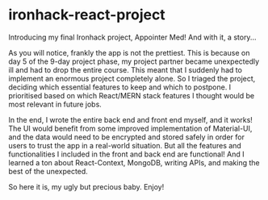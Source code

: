 # ironhack-react-project

Introducing my final Ironhack project, Appointer Med! And with it, a story... 

As you will notice, frankly the app is not the prettiest. This is because on day 5 of the 9-day project phase, my project partner became unexpectedly ill and had to drop the entire course. This meant that I suddenly had to implement an enormous project completely alone. So I triaged the project, deciding which essential features to keep and which to postpone. I prioritised based on which React/MERN stack features I thought would be most relevant in future jobs. 

In the end, I wrote the entire back end and front end myself, and it works! The UI would benefit from some improved implementation of Material-UI, and the data would need to be encrypted and stored safely in order for users to trust the app in a real-world situation. But all the features and functionalities I included in the front and back end are functional! And I learned a ton about React-Context, MongoDB, writing APIs, and making the best of the unexpected. 

So here it is, my ugly but precious baby. Enjoy!